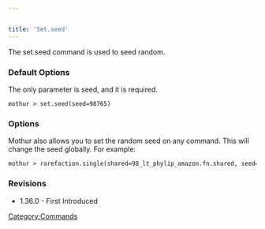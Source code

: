 ```yaml
---


title: 'Set.seed'
---
```

The set.seed command is used to seed random.


### Default Options

The only parameter is seed, and it is required.

    mothur > set.seed(seed=98765)

### Options

Mothur also allows you to set the random seed on any command. This will
change the seed globally. For example:

    mothur > rarefaction.single(shared=98_lt_phylip_amazon.fn.shared, seed=98765)

### Revisions

-   1.36.0 - First Introduced

[Category:Commands](Category:Commands)
